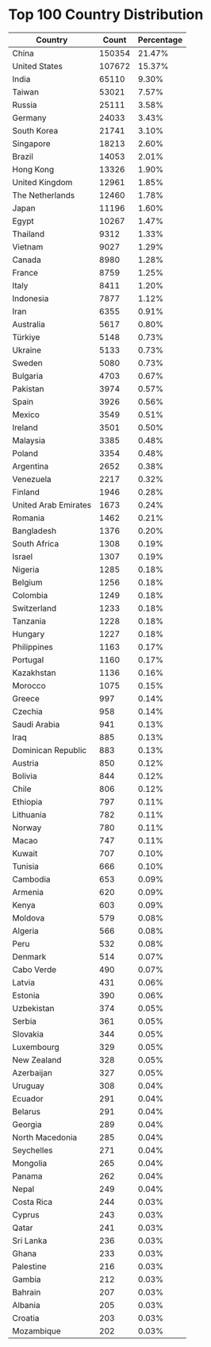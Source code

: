 # Top 100 Country Distribution
| Country | Count | Percentage |
|----|----|----|
| China | 150354 | 21.47% |
| United States | 107672 | 15.37% |
| India | 65110 | 9.30% |
| Taiwan | 53021 | 7.57% |
| Russia | 25111 | 3.58% |
| Germany | 24033 | 3.43% |
| South Korea | 21741 | 3.10% |
| Singapore | 18213 | 2.60% |
| Brazil | 14053 | 2.01% |
| Hong Kong | 13326 | 1.90% |
| United Kingdom | 12961 | 1.85% |
| The Netherlands | 12460 | 1.78% |
| Japan | 11196 | 1.60% |
| Egypt | 10267 | 1.47% |
| Thailand | 9312 | 1.33% |
| Vietnam | 9027 | 1.29% |
| Canada | 8980 | 1.28% |
| France | 8759 | 1.25% |
| Italy | 8411 | 1.20% |
| Indonesia | 7877 | 1.12% |
| Iran | 6355 | 0.91% |
| Australia | 5617 | 0.80% |
| Türkiye | 5148 | 0.73% |
| Ukraine | 5133 | 0.73% |
| Sweden | 5080 | 0.73% |
| Bulgaria | 4703 | 0.67% |
| Pakistan | 3974 | 0.57% |
| Spain | 3926 | 0.56% |
| Mexico | 3549 | 0.51% |
| Ireland | 3501 | 0.50% |
| Malaysia | 3385 | 0.48% |
| Poland | 3354 | 0.48% |
| Argentina | 2652 | 0.38% |
| Venezuela | 2217 | 0.32% |
| Finland | 1946 | 0.28% |
| United Arab Emirates | 1673 | 0.24% |
| Romania | 1462 | 0.21% |
| Bangladesh | 1376 | 0.20% |
| South Africa | 1308 | 0.19% |
| Israel | 1307 | 0.19% |
| Nigeria | 1285 | 0.18% |
| Belgium | 1256 | 0.18% |
| Colombia | 1249 | 0.18% |
| Switzerland | 1233 | 0.18% |
| Tanzania | 1228 | 0.18% |
| Hungary | 1227 | 0.18% |
| Philippines | 1163 | 0.17% |
| Portugal | 1160 | 0.17% |
| Kazakhstan | 1136 | 0.16% |
| Morocco | 1075 | 0.15% |
| Greece | 997 | 0.14% |
| Czechia | 958 | 0.14% |
| Saudi Arabia | 941 | 0.13% |
| Iraq | 885 | 0.13% |
| Dominican Republic | 883 | 0.13% |
| Austria | 850 | 0.12% |
| Bolivia | 844 | 0.12% |
| Chile | 806 | 0.12% |
| Ethiopia | 797 | 0.11% |
| Lithuania | 782 | 0.11% |
| Norway | 780 | 0.11% |
| Macao | 747 | 0.11% |
| Kuwait | 707 | 0.10% |
| Tunisia | 666 | 0.10% |
| Cambodia | 653 | 0.09% |
| Armenia | 620 | 0.09% |
| Kenya | 603 | 0.09% |
| Moldova | 579 | 0.08% |
| Algeria | 566 | 0.08% |
| Peru | 532 | 0.08% |
| Denmark | 514 | 0.07% |
| Cabo Verde | 490 | 0.07% |
| Latvia | 431 | 0.06% |
| Estonia | 390 | 0.06% |
| Uzbekistan | 374 | 0.05% |
| Serbia | 361 | 0.05% |
| Slovakia | 344 | 0.05% |
| Luxembourg | 329 | 0.05% |
| New Zealand | 328 | 0.05% |
| Azerbaijan | 327 | 0.05% |
| Uruguay | 308 | 0.04% |
| Ecuador | 291 | 0.04% |
| Belarus | 291 | 0.04% |
| Georgia | 289 | 0.04% |
| North Macedonia | 285 | 0.04% |
| Seychelles | 271 | 0.04% |
| Mongolia | 265 | 0.04% |
| Panama | 262 | 0.04% |
| Nepal | 249 | 0.04% |
| Costa Rica | 244 | 0.03% |
| Cyprus | 243 | 0.03% |
| Qatar | 241 | 0.03% |
| Sri Lanka | 236 | 0.03% |
| Ghana | 233 | 0.03% |
| Palestine | 216 | 0.03% |
| Gambia | 212 | 0.03% |
| Bahrain | 207 | 0.03% |
| Albania | 205 | 0.03% |
| Croatia | 203 | 0.03% |
| Mozambique | 202 | 0.03% |
